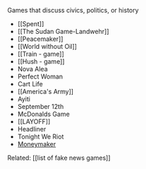Games that discuss civics, politics, or history

 - [[Spent]]
 - [[The Sudan Game-Landwehr]]
 - [[Peacemaker]]
 - [[World without Oil]]
 - [[Train - game]]
 - [[Hush - game]]
 - Nova Alea
 - Perfect Woman
 - Cart Life
 - [[America's Army]]
 - Ayiti
 - September 12th
 - McDonalds Game
 - [[LAYOFF]]
 - Headliner
 - Tonight We Riot
 - [Moneymaker](https://moneymaker.games/about)

Related: [[list of fake news games]]
